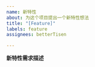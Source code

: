```yaml
---
name: 新特性
about: 为这个项目提出一个新特性想法
title: "[Feature]"
labels: feature
assignees: betterTisen

---
```


**新特性需求描述**
